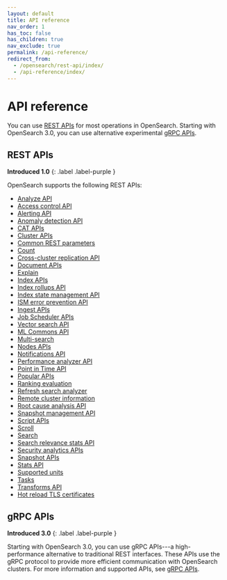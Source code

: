 ```yaml
---
layout: default
title: API reference
nav_order: 1
has_toc: false
has_children: true
nav_exclude: true
permalink: /api-reference/
redirect_from:
  - /opensearch/rest-api/index/
  - /api-reference/index/
---
```


# API reference

You can use [REST APIs](#rest-apis) for most operations in OpenSearch. Starting with OpenSearch 3.0, you can use alternative experimental [gRPC APIs](#grpc-apis). 

## REST APIs 
**Introduced 1.0**
{: .label .label-purple }

OpenSearch supports the following REST APIs:

- [Analyze API]({{site.url}}{{site.baseurl}}/api-reference/analyze-apis/)
- [Access control API]({{site.url}}{{site.baseurl}}/security/access-control/api/)
- [Alerting API]({{site.url}}{{site.baseurl}}/observing-your-data/alerting/api/)
- [Anomaly detection API]({{site.url}}{{site.baseurl}}/observing-your-data/ad/api/) 
- [CAT APIs]({{site.url}}{{site.baseurl}}/api-reference/cat/index/)
- [Cluster APIs]({{site.url}}{{site.baseurl}}/api-reference/cluster-api/index/)
- [Common REST parameters]({{site.url}}{{site.baseurl}}/api-reference/common-parameters/)
- [Count]({{site.url}}{{site.baseurl}}/api-reference/count/)
- [Cross-cluster replication API]({{site.url}}{{site.baseurl}}/tuning-your-cluster/replication-plugin/api/)
- [Document APIs]({{site.url}}{{site.baseurl}}/api-reference/document-apis/index/)
- [Explain]({{site.url}}{{site.baseurl}}/api-reference/explain/)
- [Index APIs]({{site.url}}{{site.baseurl}}/api-reference/index-apis/index/)
- [Index rollups API]({{site.url}}{{site.baseurl}}/im-plugin/index-rollups/rollup-api/)
- [Index state management API]({{site.url}}{{site.baseurl}}/im-plugin/ism/api/)
- [ISM error prevention API]({{site.url}}{{site.baseurl}}/im-plugin/ism/error-prevention/api/)
- [Ingest APIs]({{site.url}}{{site.baseurl}}/api-reference/ingest-apis/index/)
- [Job Scheduler APIs]({{site.url}}{{site.baseurl}}/monitoring-your-cluster/job-scheduler/index/#job-scheduler-apis)
- [Vector search API]({{site.url}}{{site.baseurl}}/vector-search/api/)
- [ML Commons API]({{site.url}}{{site.baseurl}}/ml-commons-plugin/api/) 
- [Multi-search]({{site.url}}{{site.baseurl}}/api-reference/multi-search/)
- [Nodes APIs]({{site.url}}{{site.baseurl}}/api-reference/nodes-apis/index/)
- [Notifications API]({{site.url}}{{site.baseurl}}/observing-your-data/notifications/api/)
- [Performance analyzer API]({{site.url}}{{site.baseurl}}/monitoring-your-cluster/pa/api/)
- [Point in Time API]({{site.url}}{{site.baseurl}}/search-plugins/point-in-time-api/)
- [Popular APIs]({{site.url}}{{site.baseurl}}/api-reference/popular-api/)
- [Ranking evaluation]({{site.url}}{{site.baseurl}}/api-reference/rank-eval/)
- [Refresh search analyzer]({{site.url}}{{site.baseurl}}/im-plugin/refresh-analyzer/)
- [Remote cluster information]({{site.url}}{{site.baseurl}}/api-reference/remote-info/)
- [Root cause analysis API]({{site.url}}{{site.baseurl}}/monitoring-your-cluster/pa/rca/api/)
- [Snapshot management API]({{site.url}}{{site.baseurl}}/tuning-your-cluster/availability-and-recovery/snapshots/sm-api/)
- [Script APIs]({{site.url}}{{site.baseurl}}/api-reference/script-apis/index/)
- [Scroll]({{site.url}}{{site.baseurl}}/api-reference/scroll/)
- [Search]({{site.url}}{{site.baseurl}}/api-reference/search/)
- [Search relevance stats API]({{site.url}}{{site.baseurl}}/search-plugins/search-relevance/stats-api/)
- [Security analytics APIs]({{site.url}}{{site.baseurl}}/security-analytics/api-tools/index/)
- [Snapshot APIs]({{site.url}}{{site.baseurl}}/api-reference/snapshots/index/)
- [Stats API]({{site.url}}{{site.baseurl}}/tuning-your-cluster/availability-and-recovery/stats-api/)
- [Supported units]({{site.url}}{{site.baseurl}}/api-reference/units/)
- [Tasks]({{site.url}}{{site.baseurl}}/api-reference/tasks/)
- [Transforms API]({{site.url}}{{site.baseurl}}/im-plugin/index-transforms/transforms-apis/)
- [Hot reload TLS certificates]({{site.url}}{{site.baseurl}}/security/configuration/tls/#hot-reloading-tls-certificates)

## gRPC APIs
**Introduced 3.0**
{: .label .label-purple }

Starting with OpenSearch 3.0, you can use gRPC APIs---a high-performance alternative to traditional REST interfaces. These APIs use the gRPC protocol to provide more efficient communication with OpenSearch clusters. For more information and supported APIs, see [gRPC APIs]({{site.url}}{{site.baseurl}}/api-reference/grpc-apis/).
